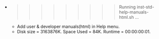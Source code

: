 * >>>>>>>>> Running inst-std-help-manuals-html.sh ...
  * Add user & developer manuals(html) in Help menu.
  * Disk size = 3163876K. Space Used = 84K. Runtime = 00:00:00:01.
